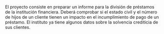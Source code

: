 El proyecto consiste en preparar un informe para la división de préstamos de la institución financiera. 
Deberá comprobar si el estado civil y el número de hijos de un cliente tienen un impacto en el incumplimiento de pago de un préstamo. 
El instituto ya tiene algunos datos sobre la solvencia crediticia de sus clientes.
